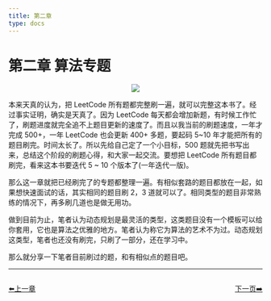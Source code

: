 ```yaml
---
title: 第二章
type: docs
---
```


# 第二章 算法专题

<p align='center'>
<img src='https://img.halfrost.com/Leetcode/GO_LEARN_.png'>
</p>




本来天真的认为，把 LeetCode 所有题都完整刷一遍，就可以完整这本书了。经过事实证明，确实是天真了。因为 LeetCode 每天都会增加新题，有时候工作忙了，刷题进度就完全追不上题目更新的速度了。而且以我当前的刷题速度，一年才完成 500+，一年 LeetCode 也会更新 400+ 多题，要起码 5~10 年才能把所有的题目刷完。时间太长了。所以先给自己定了一个小目标，500 题就先把书写出来，总结这个阶段的刷题心得，和大家一起交流。要想把 LeetCode 所有题目都刷完，看来这本书要迭代 5 ~ 10 个版本了(一年迭代一版)。

那么这一章就把已经刷完了的专题都整理一遍。有相似套路的题目都放在一起，如果想快速面试的话，其实相同的题目刷 2，3 道就可以了。相同类型的题目非常熟练的情况下，再多刷几道也是做无用功。

做到目前为止，笔者认为动态规划是最灵活的类型，这类题目没有一个模板可以给你套用，它也是算法之优雅的地方。笔者认为称它为算法的艺术不为过。动态规划这类型，笔者也还没有刷完，只刷了一部分，还在学习中。

那么就分享一下笔者目前刷过的题，和有相似点的题目吧。


----------------------------------------------
<div style="display: flex;justify-content: space-between;align-items: center;">
<p><a href="https://books.halfrost.com/leetcode/ChapterOne/Algorithm/">⬅️上一章</a></p>
<p><a href="https://books.halfrost.com/leetcode/ChapterTwo/Array/">下一页➡️</a></p>
</div>
